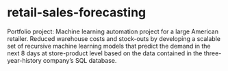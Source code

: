 # retail-sales-forecasting
Portfolio project: Machine learning automation project for a large American retailer. Reduced warehouse costs and stock-outs by developing a scalable set of recursive machine learning models that predict the demand in the next 8 days at store-product level based on the data contained in the three-year-history company’s SQL database.
